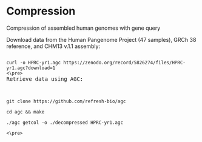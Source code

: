# Compression
Compression of assembled human genomes with gene query


Download data from the Human Pangenome Project (47 samples), GRCh 38 reference, and CHM13 v.1.1 assembly: <br />
<pre><code>
curl -o HPRC-yr1.agc https://zenodo.org/record/5826274/files/HPRC-yr1.agc?download=1 
<\pre> </code>
Retrieve data using AGC: <br />
<pre><code>
git clone https://github.com/refresh-bio/agc <br />
cd agc && make <br />
./agc getcol -o ./decompressed HPRC-yr1.agc <br />
<\pre> </code>
